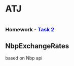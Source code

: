 <h1>ATJ<h1>
<h3>Homework - <span style="color: blue">Task 2</span><h3>
<h2>NbpExchangeRates</h2>

based on Nbp api
